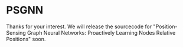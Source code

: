 # PSGNN

Thanks for your interest. We will release the sourcecode for "Position-Sensing Graph Neural Networks: Proactively Learning Nodes Relative Positions" soon. 
